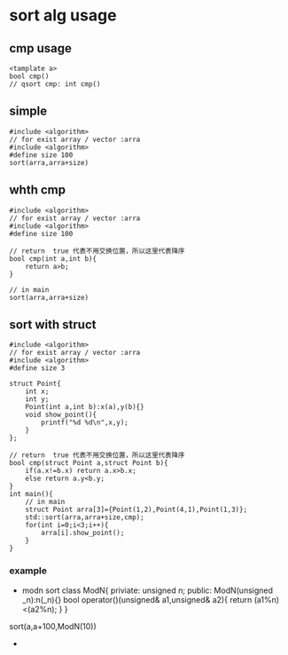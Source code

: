 # sort alg usage

## cmp usage
    <tamplate a>
    bool cmp()
    // qsort cmp: int cmp()


## simple
    #include <algorithm>
    // for exist array / vector :arra
    #include <algorithm>
    #define size 100
    sort(arra,arra+size)

## whth cmp
    #include <algorithm>
    // for exist array / vector :arra
    #include <algorithm>
    #define size 100

    // return  true 代表不用交换位置，所以这里代表降序
    bool cmp(int a,int b){
        return a>b;
    }

    // in main
    sort(arra,arra+size)


## sort with struct
    #include <algorithm>
    // for exist array / vector :arra
    #include <algorithm>
    #define size 3

    struct Point{
        int x;
        int y;
        Point(int a,int b):x(a),y(b){}
        void show_point(){
            printf("%d %d\n",x,y);
        }
    };

    // return  true 代表不用交换位置，所以这里代表降序
    bool cmp(struct Point a,struct Point b){
        if(a.x!=b.x) return a.x>b.x;
        else return a.y<b.y;
    }
    int main(){
        // in main
        struct Point arra[3]={Point(1,2),Point(4,1),Point(1,3)};
        std::sort(arra,arra+size,cmp);
        for(int i=0;i<3;i++){
            arra[i].show_point();
        }
    }

### example
- modn sort
class ModN{
priviate: unsigned n;
public:
    ModN(unsigned _n):n(_n){}
    bool operator()(unsigned& a1,unsigned& a2){
        return (a1%n)<(a2%n);
    }
}

sort(a,a+100,ModN(10))

- 


